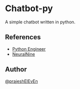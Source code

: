 # Chatbot-py

A simple chatbot written in python.

## References

- [Python Engineer](https://youtu.be/RpWeNzfSUHw)
- [NeuralNine](https://youtu.be/1lwddP0KUEg)

## Author

[@prajeshElEvEn](https://github.com/prajeshElEvEn)
